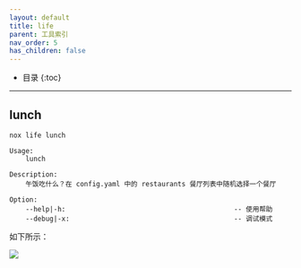 ```yaml
---
layout: default
title: life
parent: 工具索引
nav_order: 5
has_children: false
---
```


*  目录
{:toc}

---

## lunch
`nox life lunch`

```shell
Usage:
    lunch

Description:
    午饭吃什么？在 config.yaml 中的 restaurants 餐厅列表中随机选择一个餐厅

Option:
    --help|-h:                                          -- 使用帮助
    --debug|-x:                                         -- 调试模式
```

如下所示：

![](https://chuquan-public-r-001.oss-cn-shanghai.aliyuncs.com/nox/nox-life-lunch.gif)